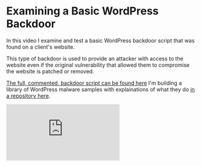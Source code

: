 
# Examining a Basic WordPress Backdoor

In this video I examine and test a basic WordPress backdoor script that was found on a client's website. 

This type of backdoor is used to provide an attacker with access to the website even if the original vulnerability that allowed them to compromise the website is patched or removed.

[The full, commented, backdoor script can be found here](https://github.com/rmmoul/wordpress-malware-samples/blob/main/hexadecimal-obfuscated-auto-login.php) I'm building a library of WordPress malware samples with explainations of what they do [in a repository here](https://github.com/rmmoul/wordpress-malware-samples/tree/main). 

<iframe src="https://www.youtube.com/embed/CyPWxbLayJk" title="WordPress backdoor script example" frameborder="0" allow="accelerometer; autoplay; clipboard-write; encrypted-media; gyroscope; picture-in-picture; web-share" class="video-container" referrerpolicy="strict-origin-when-cross-origin" allowfullscreen></iframe>


